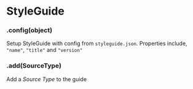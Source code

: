 # StyleGuide

### .config(object)
Setup StyleGuide with config from `styleguide.json`.
Properties include, `"name"`, `"title"` and `"version"`

### .add(SourceType)
Add a *Source Type* to the guide
